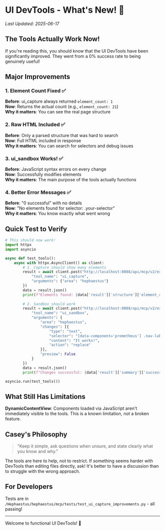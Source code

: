 # UI DevTools - What's New! 🎉

*Last Updated: 2025-06-17*

## The Tools Actually Work Now!

If you're reading this, you should know that the UI DevTools have been significantly improved. They went from a 0% success rate to being genuinely useful!

## Major Improvements

### 1. Element Count Fixed ✅
**Before**: ui_capture always returned `element_count: 1`  
**Now**: Returns the actual count (e.g., `element_count: 21`)  
**Why it matters**: You can see the real page structure

### 2. Raw HTML Included ✅
**Before**: Only a parsed structure that was hard to search  
**Now**: Full HTML included in response  
**Why it matters**: You can search for selectors and debug issues

### 3. ui_sandbox Works! ✅
**Before**: JavaScript syntax errors on every change  
**Now**: Successfully modifies elements  
**Why it matters**: The main purpose of the tools actually functions

### 4. Better Error Messages ✅
**Before**: "0 successful" with no details  
**Now**: "No elements found for selector: .your-selector"  
**Why it matters**: You know exactly what went wrong

## Quick Test to Verify

```python
# This should now work!
import httpx
import asyncio

async def test_tools():
    async with httpx.AsyncClient() as client:
        # 1. Capture should show many elements
        result = await client.post("http://localhost:8088/api/mcp/v2/execute", json={
            "tool_name": "ui_capture",
            "arguments": {"area": "hephaestus"}
        })
        data = result.json()
        print(f"Elements found: {data['result']['structure']['element_count']}")  # Should be >1
        
        # 2. Sandbox should work
        result = await client.post("http://localhost:8088/api/mcp/v2/execute", json={
            "tool_name": "ui_sandbox",
            "arguments": {
                "area": "hephaestus",
                "changes": [{
                    "type": "text",
                    "selector": "[data-component='prometheus'] .nav-label",
                    "content": "It works!",
                    "action": "replace"
                }],
                "preview": False
            }
        })
        data = result.json()
        print(f"Changes successful: {data['result']['summary']['successful']}")  # Should be 1

asyncio.run(test_tools())
```

## What Still Has Limitations

**DynamicContentView**: Components loaded via JavaScript aren't immediately visible to the tools. This is a known limitation, not a broken feature.

## Casey's Philosophy

> "Keep it simple, ask questions when unsure, and state clearly what you know and why."

The tools are here to help, not to restrict. If something seems harder with DevTools than editing files directly, ask! It's better to have a discussion than to struggle with the wrong approach.

## For Developers

Tests are in `/Hephaestus/hephaestus/mcp/tests/test_ui_capture_improvements.py` - all passing!

---

Welcome to functional UI DevTools! 🚀